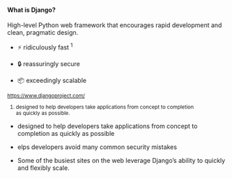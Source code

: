 #### What is Django?

High-level Python web framework that encourages rapid development and clean, pragmatic design.

- ⚡ ridiculously fast <sup>1</sup>

- 🔒 reassuringly secure

- 📦 exceedingly scalable

<small>

https://www.djangoproject.com/

1. designed to help developers take applications from concept to completion<br>
    as quickly as possible.

</small>


<aside class="notes">

- designed to help developers take applications from concept to completion as quickly as possible

- elps developers avoid many common security mistakes

- Some of the busiest sites on the web leverage Django’s ability to quickly and flexibly scale.

</aside>
